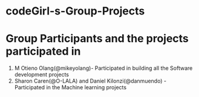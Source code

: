 # codeGirl-s-Group-Projects

# Group Participants and the projects participated in 
1. M Otieno Olang(@mikeyolang)- Participated in building all the Software development projects
2. Sharon Caren(@O-LALA) and Daniel Kilonzi(@danmuendo) - Participated in the Machine learning projects
